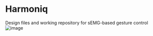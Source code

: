 # Harmoniq
Design files and working repository for sEMG-based gesture control
![image](https://github.com/user-attachments/assets/a53f6e24-2d1f-45d3-b864-680d14c41853)

